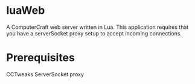 # luaWeb
A ComputerCraft web server written in Lua.
This application requires that you have a serverSocket proxy setup to accept incoming connections.

# Prerequisites
CCTweaks
ServerSocket proxy

